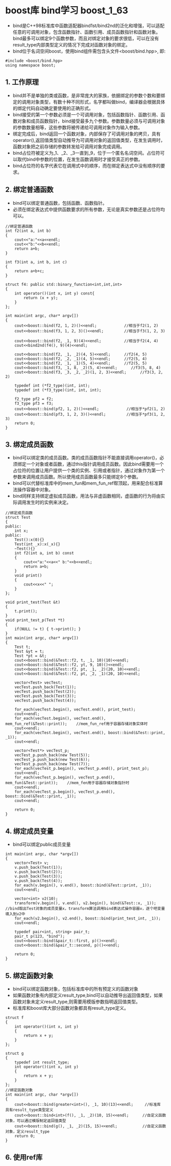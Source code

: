 # boost库 bind学习 boost_1_63
- bind是C++98标准库中函数适配器bind1st/bind2nd的泛化和增强，可以适配任意的可调用对象，包含函数指针、函数引用、成员函数指针和函数对象。bind最多可以绑定9个函数参数，而且对绑定对象的要求很低，可以在没有result_type内部类型定义的情况下完成对函数对象的绑定。
- bind位于名词空间boost，使用bind组件需包含头文件<boost/bind.hpp>, 即:
```
#include <boost/bind.hpp>
using namespace boost;
```
## 1. 工作原理
- bind并不是单独的类或函数，是非常庞大的家族，依据绑定的参数个数和要绑定的调用对象类型，有数十种不同形式，名字都叫做bind，编译器会根据具体的绑定代码自动确定要使用的正确形式。
- bind接受的第一个参数必须是一个可调用对象，包括函数指针、函数引用、函数对象和成员函数指针，bind接受最多九个参数。参数数量必须与可调用对象的参数数量相等，这些参数将被传递给可调用对象作为输入参数。
- 绑定完成后，bind返回一个函数对象，内部保存了可调用对象的拷贝，具有operator(),返回值类型自动推导为可调用对象的返回值类型，在发生调用时，函数对象把之前存储的参数转发给可调用对象完成调用。
- bind占位符被定义为_1、_2、_3一直到_9，位于一个匿名名词空间。占位符可以取代bind中参数的位置，在发生函数调用时才接受真正的参数。
- bind占位符的名字代表它在调用式中的顺序，而在绑定表达式中没有顺序的要求。

## 2. 绑定普通函数
- bind可以绑定普通函数，包括函数、函数指针。
- 必须在绑定表达式中提供函数要求的所有参数，无论是真实参数还是占位符均可以。
```
//绑定普通函数
int f2(int a, int b)
{
    cout<<"a:"<<a<<endl;
    cout<<"b:"<<b<<endl;
    return a+b;
}

int f3(int a, int b, int c)
{
    return a+b+c;
}

struct f4: public std::binary_function<int,int,int>
{
    int operator()(int x, int y) const{
        return (x + y); 
    }
};

int main(int argc, char* argv[])
{
    cout<<boost::bind(f2, 1, 2)()<<endl;            //相当于f2(1, 2)
    cout<<boost::bind(f3, 1, 2, 3)()<<endl;         //相当于f3(1, 2, 3)
    
    cout<<boost::bind(f2, _1, 9)(4)<<endl;          //相当于f2(4, 4)
    cout<<bind2nd(f4(), 9)(4)<<endl;

    cout<<boost::bind(f2, _1, _2)(4, 5)<<endl;      //f2(4, 5)
    cout<<boost::bind(f2, _2, _1)(4, 5)<<endl;      //f2(5, 4)
    cout<<boost::bind(f2, _1, _1)(5, 4)<<endl;      //f2(5, 5)
    cout<<boost::bind(f3, _1, 8, _2)(5, 4)<<endl;      //f3(5, 8, 4)
    cout<<boost::bind(f3, _3, _2, _2)(1, 2, 3)<<endl;      //f3(3, 2, 2)

    typedef int (*f2_type)(int, int);
    typedef int (*f3_type)(int, int, int);

    f2_type pf2 = f2;
    f3_type pf3 = f3;
    cout<<boost::bind(pf2, 1, 2)()<<endl;            //相当于*pf2(1, 2)
    cout<<boost::bind(pf3, 1, 2, 3)()<<endl;         //相当于*pf3(1, 2, 3)
    return 0;
}
```
## 3. 绑定成员函数
- bind可以绑定类的成员函数。类的成员函数指针不能直接调用operator()，必须绑定一个对象或者函数，通过this指针调用成员函数。因此bind需要用一个占位符的位置让用户提供一个类的实例、引用或者指针，通过对象作为第一个参数来调用成员函数。所以使用成员函数最多只能绑定8个参数。
- bind可以代替标准库中的mem_fun和mem_fun_ref帮顶起，用来配合标准算法操作容器中对象。
- bind同样支持绑定虚拟成员函数，用法与非虚函数相同，虚函数的行为将由实际调用发生时的实例来决定。
```
//绑定成员函数
struct Test
{
public:
    int x;
public:
    Test():x(0){}
    Test(int _x):x(_x){}
    ~Test(){}
    int f2(int a, int b) const
    {
        cout<<"a:"<<a<<" b:"<<b<<endl;
        return a+b;
    }
    void print()
    {
        cout<<x<<" ";
    }
};

void print_test(Test &t)
{
    t.print();
}
void print_test_p(Test *t)
{
    if(NULL != t) { t->print(); }
}
int main(int argc, char* argv[])
{
    Test t;
    Test &yt = t;
    Test *pt = &t;
    cout<<boost::bind(&Test::f2, t, _1, 10)(10)<<endl;
    cout<<boost::bind(&Test::f2, yt, 9, 10)()<<endl;
    cout<<boost::bind(&Test::f2, pt, _1, _2)(20, 10)<<endl;
    cout<<boost::bind(&Test::f2, pt, _2, _1)(20, 10)<<endl;

    vector<Test> vecTest;
    vecTest.push_back(Test(1));
    vecTest.push_back(Test(2));
    vecTest.push_back(Test(3));
    vecTest.push_back(Test(4));

    for_each(vecTest.begin(), vecTest.end(), print_test);
    cout<<endl;
    for_each(vecTest.begin(), vecTest.end(), mem_fun_ref(&Test::print));    //mem_fun_ref用于容器存储对象实体时
    cout<<endl;
    for_each(vecTest.begin(), vecTest.end(), boost::bind(&Test::print, _1));
    cout<<endl;

    vector<Test*> vecTest_p;
    vecTest_p.push_back(new Test(5));
    vecTest_p.push_back(new Test(6));
    vecTest_p.push_back(new Test(7));
    for_each(vecTest_p.begin(), vecTest_p.end(), print_test_p);
    cout<<endl;
    for_each(vecTest_p.begin(), vecTest_p.end(), mem_fun(&Test::print));    //mem_fen用于容器存储对象指针时
    cout<<endl;
    for_each(vecTest_p.begin(), vecTest_p.end(), boost::bind(&Test::print, _1));
    cout<<endl;

    return 0;
}
```
## 4. 绑定成员变量
- bind可以绑定public成员变量
```
int main(int argc, char *argv[])
{
    vector<Test> v;
    v.push_back(Test(1));
    v.push_back(Test(2));
    v.push_back(Test(3));
    v.push_back(Test(4));
    for_each(v.begin(), v.end(), boost::bind(&Test::print, _1));
    cout<<endl;

    vector<int> v2(10);
    transform(v.begin(), v.end(), v2.begin(), bind(&Test::x, _1));  //bind取出Test对象的成员变量x，transform算法调用bind表达式操作容器v，逐个吧变量填入到v2中
    for_each(v2.begin(), v2.end(), boost::bind(print_test_int, _1));
    cout<<endl;

    typedef pair<int, string> pair_t;
    pair_t p(123, "bind");
    cout<<boost::bind(&pair_t::first, p)()<<endl;
    cout<<boost::bind(&pair_t::second, p)()<<endl;

    return 0;
}
```
## 5. 绑定函数对象
- bind可以绑定函数对象，包括标准库中的所有预定义的函数对象
- 如果函数对象有内部定义result_type,bind可以自动推导出返回值类型，如果函数对象未定义result_type,则需要用模版参数指明返回值类型。
- 标准库和boost库大部分函数对象都具有result_type定义。
```
struct f
{
    int operator()(int x, int y)
    {
        return x + y;
    }
};

struct g
{
    typedef int result_type;
    int operator()(int x, int y)
    {
        return x + y;
    }
};
//绑定函数对象
int main(int argc, char *argv[])
{
    cout<<boost::bind(greater<int>(), _1, 10)(13)<<endl;     //标准库 具有result_type类型定义
    cout<<boost::bind<int>(f(), _1, _2)(10, 15)<<endl;      //自定义函数对象，可以通过模版制定返回值类型
    cout<<boost::bind(g(), _1, _2)(15, 15)<<endl;           //自定义函数对象，定义result_type
    return 0;
}
```
## 6. 使用ref库
